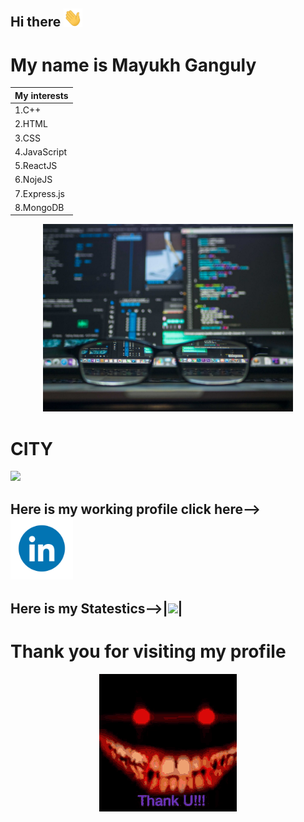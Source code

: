 ## Hi there  <img src="https://github.com/ABSphreak/ABSphreak/blob/master/gifs/Hi.gif" width="30px">

# My name is **Mayukh Ganguly**

| My interests | 
|---|
|1.C++|
|2.HTML|
|3.CSS|
|4.JavaScript|
|5.ReactJS|
|6.NojeJS|
|7.Express.js|
|8.MongoDB|

<p align="center">
<img src="https://github.com/Mayukh-Ganguly01/Mayukh-Ganguly01/blob/main/photo-1504639725590-34d0984388bd.jpeg" width="400" height="300"/>

# CITY
<img src="https://img.icons8.com/bubbles/100/000000/kolkata.png"/>

  
 ## Here is my working profile click here--> [<img src="https://github.com/Mayukh-Ganguly01/Mayukh-Ganguly01/blob/main/372102050_LINKEDIN_ICON_TRANSPARENT_1080.gif" width="100" height="100"/>](https://www.linkedin.com/in/mayukh-ganguly-5a9a01222/)
## Here is my Statestics-->|[![](https://github-readme-stats.vercel.app/api?username=Mayukh-Ganguly01)](https://github.com/anuraghazra/github-readme-stats)|
 
# Thank you for visiting my profile 
  <p align="center">
     <img src="https://github.com/Mayukh-Ganguly01/Mayukh-Ganguly01/blob/main/thank-you.gif"/>
  </p>
  
